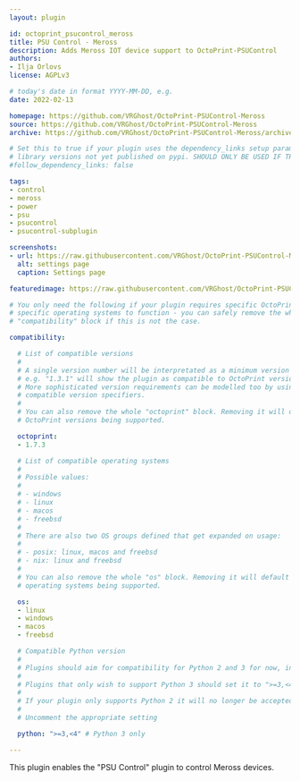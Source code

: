 ```yaml
---
layout: plugin

id: octoprint_psucontrol_meross
title: PSU Control - Meross
description: Adds Meross IOT device support to OctoPrint-PSUControl
authors:
- Ilja Orlovs
license: AGPLv3

# today's date in format YYYY-MM-DD, e.g.
date: 2022-02-13

homepage: https://github.com/VRGhost/OctoPrint-PSUControl-Meross
source: https://github.com/VRGhost/OctoPrint-PSUControl-Meross
archive: https://github.com/VRGhost/OctoPrint-PSUControl-Meross/archive/refs/tags/stable-latest.zip

# Set this to true if your plugin uses the dependency_links setup parameter to include
# library versions not yet published on pypi. SHOULD ONLY BE USED IF THERE IS NO OTHER OPTION!
#follow_dependency_links: false

tags:
- control
- meross
- power
- psu
- psucontrol
- psucontrol-subplugin

screenshots:
- url: https://raw.githubusercontent.com/VRGhost/OctoPrint-PSUControl-Meross/stable-latest/docs/images/plugin_settings.png
  alt: settings page
  caption: Settings page

featuredimage: https://raw.githubusercontent.com/VRGhost/OctoPrint-PSUControl-Meross/stable-latest/docs/images/plugin_settings.png

# You only need the following if your plugin requires specific OctoPrint versions or
# specific operating systems to function - you can safely remove the whole
# "compatibility" block if this is not the case.

compatibility:

  # List of compatible versions
  #
  # A single version number will be interpretated as a minimum version requirement,
  # e.g. "1.3.1" will show the plugin as compatible to OctoPrint versions 1.3.1 and up.
  # More sophisticated version requirements can be modelled too by using PEP440
  # compatible version specifiers.
  #
  # You can also remove the whole "octoprint" block. Removing it will default to all
  # OctoPrint versions being supported.

  octoprint:
  - 1.7.3

  # List of compatible operating systems
  #
  # Possible values:
  #
  # - windows
  # - linux
  # - macos
  # - freebsd
  #
  # There are also two OS groups defined that get expanded on usage:
  #
  # - posix: linux, macos and freebsd
  # - nix: linux and freebsd
  #
  # You can also remove the whole "os" block. Removing it will default to all
  # operating systems being supported.

  os:
  - linux
  - windows
  - macos
  - freebsd

  # Compatible Python version
  #
  # Plugins should aim for compatibility for Python 2 and 3 for now, in which case the value should be ">=2.7,<4".
  #
  # Plugins that only wish to support Python 3 should set it to ">=3,<4".
  #
  # If your plugin only supports Python 2 it will no longer be accepted on the plugin repository.
  #
  # Uncomment the appropriate setting

  python: ">=3,<4" # Python 3 only

---
```


This plugin enables the "PSU Control" plugin to control Meross devices.